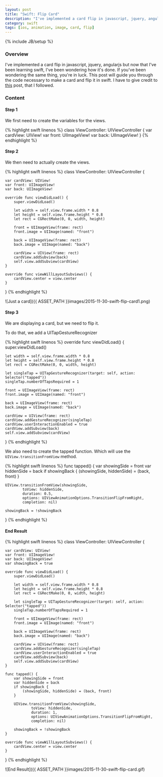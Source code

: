 ```yaml
---
layout: post
title: "Swift: Flip Card"
description: "I've implemented a card flip in javascript, jquery, angularjs but now that I've been learning swift, I've been wondering how it's done. If you've been wondering the same thing, you're in luck. This post will guide you through the code necessary to make a card and flip it in swift. I have to give credit to [this](http://www.codingricky.com/flipping-cards-with-swift-and-uikit/) post, that I followed."
category: swift
tags: [ios, animation, image, card, flip]
---
```

{% include JB/setup %}

<!-- Overview -->
<h3>Overview</h3>

I've implemented a card flip in javascript, jquery, angularjs but now that I've been learning swift, I've been wondering how it's done. If you've been wondering the same thing, you're in luck. This post will guide you through the code necessary to make a card and flip it in swift. I have to give credit to [this](http://www.codingricky.com/flipping-cards-with-swift-and-uikit/) post, that I followed.

<!-- Content -->
<h3>Content</h3>

<!-- Step 1 -->
<h4>Step 1</h4>

We first need to create the variables for the views.

<!-- Code _______________________________________-->
{% highlight swift linenos %}
class ViewController: UIViewController {
    var cardView: UIView!
    var front: UIImageView!
    var back: UIImageView!
}
{% endhighlight %}
<!-- /Code ^^^^^^^^^^^^^^^^^^^^^^^^^^^^^^^^^^^^^^-->



<!-- Step 2 -->
<h4>Step 2</h4>

We then need to actually create the views.

<!-- Code _______________________________________-->
{% highlight swift linenos %}
class ViewController: UIViewController {

    var cardView: UIView!
    var front: UIImageView!
    var back: UIImageView!
    
    override func viewDidLoad() {
        super.viewDidLoad()
        
        let width = self.view.frame.width * 0.8
        let height = self.view.frame.height * 0.8
        let rect = CGRectMake(0, 0, width, height)
        
        front = UIImageView(frame: rect)
        front.image = UIImage(named: "front")
        
        back = UIImageView(frame: rect)
        back.image = UIImage(named: "back")
        
        cardView = UIView(frame: rect)
        cardView.addSubview(back)
        self.view.addSubview(cardView)
    }
    
    override func viewWillLayoutSubviews() {
        cardView.center = view.center
    }
}
{% endhighlight %}
<!-- /Code ^^^^^^^^^^^^^^^^^^^^^^^^^^^^^^^^^^^^^^-->

![Just a card]({{ ASSET_PATH }}images/2015-11-30-swift-flip-card1.png)



<!-- Step 3 -->
<h4>Step 3</h4>

We are displaying a card, but we need to flip it.

To do that, we add a UITapGestureRecognizer

<!-- Code _______________________________________-->
{% highlight swift linenos %}
override func viewDidLoad() {
    super.viewDidLoad()
    
    let width = self.view.frame.width * 0.8
    let height = self.view.frame.height * 0.8
    let rect = CGRectMake(0, 0, width, height)
    
    let singleTap = UITapGestureRecognizer(target: self, action: Selector("tapped"))
    singleTap.numberOfTapsRequired = 1
    
    front = UIImageView(frame: rect)
    front.image = UIImage(named: "front")
    
    back = UIImageView(frame: rect)
    back.image = UIImage(named: "back")
    
    cardView = UIView(frame: rect)
    cardView.addGestureRecognizer(singleTap)
    cardView.userInteractionEnabled = true
    cardView.addSubview(back)
    self.view.addSubview(cardView)
}
{% endhighlight %}
<!-- /Code ^^^^^^^^^^^^^^^^^^^^^^^^^^^^^^^^^^^^^^-->


We also need to create the tapped function. Which will use the `UIView.transitionFromView` method.

<!-- Code _______________________________________-->
{% highlight swift linenos %}
func tapped() {
    var showingSide = front
    var hiddenSide = back
    if showingBack {
        (showingSide, hiddenSide) = (back, front)
    }
    
    UIView.transitionFromView(showingSide, 
            toView: hiddenSide,
            duration: 0.5,
            options: UIViewAnimationOptions.TransitionFlipFromRight,
            completion: nil)
    
    showingBack = !showingBack
}
{% endhighlight %}
<!-- /Code ^^^^^^^^^^^^^^^^^^^^^^^^^^^^^^^^^^^^^^-->




<!-- End Result -->
<h4>End Result</h4>

<!-- Code _______________________________________-->
{% highlight swift linenos %}
class ViewController: UIViewController {

    var cardView: UIView!
    var front: UIImageView!
    var back: UIImageView!
    var showingBack = true
    
    override func viewDidLoad() {
        super.viewDidLoad()
        
        let width = self.view.frame.width * 0.8
        let height = self.view.frame.height * 0.8
        let rect = CGRectMake(0, 0, width, height)
        
        let singleTap = UITapGestureRecognizer(target: self, action: Selector("tapped"))
        singleTap.numberOfTapsRequired = 1
        
        front = UIImageView(frame: rect)
        front.image = UIImage(named: "front")
        
        back = UIImageView(frame: rect)
        back.image = UIImage(named: "back")
        
        cardView = UIView(frame: rect)
        cardView.addGestureRecognizer(singleTap)
        cardView.userInteractionEnabled = true
        cardView.addSubview(back)
        self.view.addSubview(cardView)
    }
    
    func tapped() {
        var showingSide = front
        var hiddenSide = back
        if showingBack {
            (showingSide, hiddenSide) = (back, front)
        }
        
        UIView.transitionFromView(showingSide, 
                toView: hiddenSide, 
                duration: 1,
                options: UIViewAnimationOptions.TransitionFlipFromRight,
                completion: nil)
        
        showingBack = !showingBack
    }
    
    override func viewWillLayoutSubviews() {
        cardView.center = view.center
    }
}
{% endhighlight %}
<!-- /Code ^^^^^^^^^^^^^^^^^^^^^^^^^^^^^^^^^^^^^^-->


![End Result]({{ ASSET_PATH }}images/2015-11-30-swift-flip-card.gif)